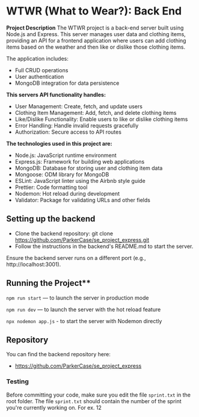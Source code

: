 # WTWR (What to Wear?): Back End
**Project Description**
The WTWR project is a back-end server built using Node.js and Express. This server manages user data and clothing items, providing an API for a frontend application where users can add clothing items based on the weather and then like or dislike those clothing items.

The application includes:

- Full CRUD operations
- User authentication
- MongoDB integration for data persistence

**This servers API functionality handles:**

- User Management: Create, fetch, and update users
- Clothing Item Management: Add, fetch, and delete clothing items
- Like/Dislike Functionality: Enable users to like or dislike clothing items
- Error Handling: Handle invalid requests gracefully
- Authorization: Secure access to API routes

**The technologies used in this project are:**

- Node.js: JavaScript runtime environment
- Express.js: Framework for building web applications
- MongoDB: Database for storing user and clothing item data
- Mongoose: ODM library for MongoDB
- ESLint: JavaScript linter using the Airbnb style guide
- Prettier: Code formatting tool
- Nodemon: Hot reload during development
- Validator: Package for validating URLs and other fields


## Setting up the backend
- Clone the backend repository: git clone https://github.com/ParkerCase/se_project_express.git
- Follow the instructions in the backend's README.md to start the server.

Ensure the backend server runs on a different port (e.g., http://localhost:3001).


## Running the Project**
`npm run start` — to launch the server in production mode 

`npm run dev` — to launch the server with the hot reload feature

`npx nodemon app.js` - to start the server with Nodemon directly

## Repository
You can find the backend repository here: 
- https://github.com/ParkerCase/se_project_express



### Testing
Before committing your code, make sure you edit the file `sprint.txt` in the root folder. The file `sprint.txt` should contain the number of the sprint you're currently working on. For ex. 12
